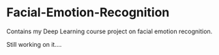 # Facial-Emotion-Recognition
Contains my Deep Learning course project on facial emotion recognition. 

Still working on it....

